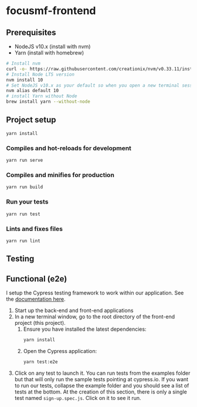 # focusmf-frontend

## Prerequisites
* NodeJS v10.x (install with nvm)
* Yarn (install with homebrew)
```bash
# Install nvm
curl -o- https://raw.githubusercontent.com/creationix/nvm/v0.33.11/install.sh | bash
# Install Node LTS version
nvm install 10
# Set NodeJS v10.x as your default so when you open a new terminal session you won't have to switch to it again.
nvm alias default 10
# install Yarn without Node
brew install yarn --without-node
```

## Project setup
```
yarn install
```

### Compiles and hot-reloads for development
```
yarn run serve
```

### Compiles and minifies for production
```
yarn run build
```

### Run your tests
```
yarn run test
```

### Lints and fixes files
```
yarn run lint
```

## Testing
## Functional (e2e)
I setup the Cypress testing framework to work within our application. See the [documentation here](https://docs.cypress.io/guides/overview/why-cypress.html).
1. Start up the back-end and front-end applications
2. In a new terminal window, go to the root directory of the front-end project (this project).
    1. Ensure you have installed the latest dependencies:
        ```bash
        yarn install
        ```
    2. Open the Cypress application:
        ```bash
        yarn test:e2e
        ```
5. Click on any test to launch it. You can run tests from the examples folder but that will only run the sample tests pointing at cypress.io. If you want to run our tests, collapse the example folder and you should see a list of tests at the bottom. At the creation of this section, there is only a single test named `sign-up.spec.js`. Click on it to see it run.
